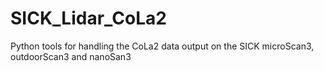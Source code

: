 # SICK_Lidar_CoLa2
Python tools for handling the CoLa2 data output on the SICK microScan3, outdoorScan3 and nanoSan3
